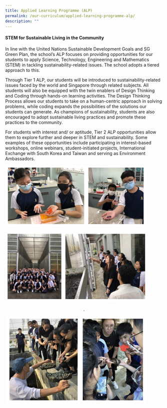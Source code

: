 ```yaml
---
title: Applied Learning Programme (ALP)
permalink: /our-curriculum/applied-learning-programme-alp/
description: ""
---
```


#### STEM for Sustainable Living in the Community

In line with the United Nations Sustainable Development Goals and SG Green Plan, the school’s ALP focuses on providing opportunities for our students to apply Science, Technology, Engineering and Mathematics (STEM) in tackling sustainability-related issues. The school adopts a tiered approach to this.

Through Tier 1 ALP, our students will be introduced to sustainability-related issues faced by the world and Singapore through related subjects. All students will also be equipped with the twin enablers of Design Thinking and Coding through hands-on learning activities. The Design Thinking Process allows our students to take on a human-centric approach in solving problems, while coding expands the possibilities of the solutions our students can generate. As champions of sustainability, students are also encouraged to adopt sustainable living practices and promote these practices to the community.

For students with interest and/ or aptitude, Tier 2 ALP opportunities allow them to explore further and deeper in STEM and sustainability. Some examples of these opportunities include participating in interest-based workshops, online webinars, student-initiated projects, International Exchange with South Korea and Taiwan and serving as Environment Ambassadors.
<style>  
img {  
  display: block;  
  margin-left: auto;  
  margin-right: auto;  
}  
</style>  
<body><img src="/images/Students%20doing%20experiments%20during%20their%20ALP%20lesson.jpg" alt="Students doing experiments during their ALP lesson." style="width:90%;">  
  
</body>


<p style="text-align:center;"></p>
  

  

<style>  
img {  
  display: block;  
  margin-left: auto;  
  margin-right: auto;  
}  
</style>  
<body><img src="/images/Students%20on%20excursion%20to%20learn%20about%20vertical%20farming.jpg" alt="Students on excursion to learn about vertical farming." style="width:90%;">  
</body>
<p style="text-align:center;">.</p>
 
<style>  
img {  
  display: block;  
  margin-left: auto;  
  margin-right: auto;  
}  
</style>  
<body><img src="/images/Students%20gaining%20insight%20on%20sustainable%20food%20production%20during%20their%20overseas%20trip.jpg" alt="Students gaining insight on sustainable food production during their overseas trip." style="width:90%;">  
  
</body>



<style>  
img {  
  display: block;  
  margin-left: auto;  
  margin-right: auto;  
